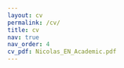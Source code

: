```yaml
---
layout: cv
permalink: /cv/
title: cv
nav: true
nav_order: 4
cv_pdf: Nicolas_EN_Academic.pdf
---
```

